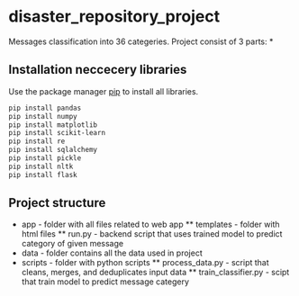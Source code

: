 # disaster_repository_project
Messages classification into 36 categeries.
Project consist of 3 parts:
*

## Installation neccecery libraries

Use the package manager [pip](https://pip.pypa.io/en/stable/) to install all libraries.

```bash
pip install pandas
pip install numpy
pip install matplotlib
pip install scikit-learn
pip install re
pip install sqlalchemy
pip install pickle
pip install nltk
pip install flask
```

## Project structure
* app - folder with all files related to web app
 ** templates - folder with html files
 ** run.py - backend script that uses trained model to predict category of given message 
* data -  folder contains all the data used in project
* scripts - folder with python scripts
 ** process_data.py - script that cleans, merges, and deduplicates input data
 ** train_classifier.py - scipt that train model to predict message categery



